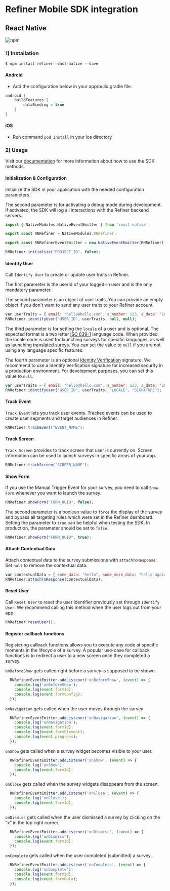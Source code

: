 # Refiner Mobile SDK integration

## React Native

![npm](https://img.shields.io/npm/v/refiner-react-native)


### 1) Installation

`$ npm install refiner-react-native --save`

#### Android

- Add the configuration below in your app/build.gradle file.

```kotlin
android {
    buildFeatures {
        dataBinding = true
    }
}
```

#### iOS

- Run command `pod install` in your ios directory


### 2) Usage

Visit our [documentation](https://refiner.io/docs/kb/mobile-sdk/mobile-sdk-reference/) for more information about how to use the SDK methods.

#### Initialization & Configuration

Initialize the SDK in your application with the needed configuration parameters. 

The second parameter is for activating a debug mode during development. If activated, the SDK will log all interactions with the Refiner backend servers. 

```javascript
import { NativeModules,NativeEventEmitter } from 'react-native';

export const RNRefiner = NativeModules.RNRefiner;

export const RNRefinerEventEmitter = new NativeEventEmitter(RNRefiner);

RNRefiner.initialize("PROJECT_ID", false);
```

#### Identify User

Call `Identify User` to create or update user traits in Refiner. 

The first parameter is the userId of your logged-in user and is the only mandatory parameter. 

The second parameter is an object of user traits. You can provide an empty object if you don't want to send any user traits to your Refiner account.

```javascript
var userTraits = { email: "hello@hello.com", a_number: 123, a_date: "2022-16-04 12:00:00" };
RNRefiner.identifyUser("USER_ID", userTraits, null, null);
```

The third parameter is for setting the `locale` of a user and is optional. The expected format is a two letter [ISO 639-1](https://en.wikipedia.org/wiki/List_of_ISO_639-1_codes) language code. When provided, the locale code is used for launching surveys for specific languages, as well as launching translated sureys. You can set the value to `null` if you are not using any language specific features.

The fourth parameter is an optional [Identity Verification](https://refiner.io/docs/kb/mobile-sdk/identify-verification-for-mobile-sdks/) signature. We recommend to use a Identify Verification signature for increased security in a production environment. For development purposes, you can set this value to `null`.

```javascript
var userTraits = { email: "hello@hello.com", a_number: 123, a_date: "2022-16-04 12:00:00" };
RNRefiner.identifyUser("USER_ID", userTraits, "LOCALE", "SIGNATURE");
```

#### Track Event

`Track Event` lets you track user events. Tracked events can be used to create user segments and target audiences in Refiner.

```javascript
RNRefiner.trackEvent("EVENT_NAME");
```

#### Track Screen

`Track Screen` provides to track screen that user is currently on. Screen information can be used to launch surveys in specific areas of your app.

```javascript
RNRefiner.trackScreen("SCREEN_NAME");
```

#### Show Form

If you use the Manual Trigger Event for your survey, you need to call `Show Form` whenever you want to launch the survey.

```javascript
RNRefiner.showForm("FORM_UUID", false);
```

The second parameter is a boolean value to `force` the display of the survey and bypass all targeting rules which were set in the Refiner dashboard. Setting the parameter to `true` can be helpful when testing the SDK. In production, the parameter should be set to `false`.

```javascript
RNRefiner.showForm("FORM_UUID", true);
```

#### Attach Contextual Data

Attach contextual data to the survey submissions with `attachToResponse`. Set `null` to remove the contextual data. 

```javascript
var contextualData = { some_data: "hello", some_more_data: "hello again" };
RNRefiner.attachToResponse(contextualData);
```

#### Reset User

Call `Reset User` to reset the user identifier previously set through `Identify User`. We recommend calling this method when the user logs out from your app.

```javascript
RNRefiner.resetUser();
```

#### Register callback functions

Registering callback functions allows you to execute any code at specific moments in the lifecycle of a survey.
A popular use-case for callback functions is to redirect a user to a new screen once they completed a survey.

`onBeforeShow` gets called right before a survey is supposed to be shown.

```javascript
  RNRefinerEventEmitter.addListener('onBeforeShow', (event) => {
    console.log('onBeforeShow');
    console.log(event.formId);
    console.log(event.formConfig);
  });     
```

`onNavigation` gets called when the user moves through the survey

```javascript
  RNRefinerEventEmitter.addListener('onNavigation', (event) => {
    console.log('onNavigation');
    console.log(event.formId);
    console.log(event.formElement);
    console.log(event.progress);
  });    
```

`onShow` gets called when a survey widget becomes visible to your user.

```javascript
  RNRefinerEventEmitter.addListener('onShow', (event) => {
    console.log('onShow');
    console.log(event.formId);
  });   
```

`onClose` gets called when the survey widgets disappears from the screen.

```javascript
  RNRefinerEventEmitter.addListener('onClose', (event) => {
    console.log('onClose');
    console.log(event.formId);
  });    
```

`onDismiss` gets called when the user dismissed a survey by clicking on the “x” in the top right corner.

```javascript
  RNRefinerEventEmitter.addListener('onDismiss', (event) => {
    console.log('onDismiss');
    console.log(event.formId);
  });    
```

`onComplete` gets called when the user completed (submitted) a survey.

```javascript
  RNRefinerEventEmitter.addListener('onComplete', (event) => {
    console.log('onComplete');
    console.log(event.formId);
    console.log(event.formData);
  });   
```     
